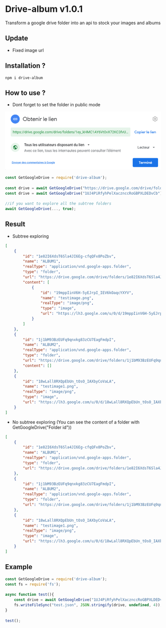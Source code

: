 # Drive-album v1.0.1

Transform a google drive folder into an api to stock your images and albums

## Update

- Fixed image url

## Installation ?

```
npm i drive-album
```

## How to use ?

- Dont forget to set the folder in public mode

<img src="assets/public.png" alt="Example public"></img>

```js
const GetGoogleDrive = require('drive-album');

const drive = await GetGoogleDrive("https://drive.google.com/drive/folders/1UJ4PiRfyhPelXacznccRoGBPXLDEDvCb?usp=sharing");
const drive = await GetGoogleDrive("1UJ4PiRfyhPelXacznccRoGBPXLDEDvCb");

//if you want to explore all the subtree folders
await GetGoogleDrive(..., true);
```

## Result
- Subtree exploring
```json
[
    {
        "id": "1e82I6XdsT6Sla4JI6Eg-cfqQFx8PoZbv",
        "name": "ALBUM1",
        "realType": "application/vnd.google-apps.folder",
        "type": "folder",
        "url": "https://drive.google.com/drive/folders/1e82I6XdsT6Sla4JI6Eg-cfqQFx8PoZbv",
        "content": [
            {
                "id": "19mppIinV6H-5yEJrpI_IEV6kOaqcYXYV",
                "name": "testimage.png",
                "realType": "image/png",
                "type": "image",
                "url": "https://lh3.google.com/u/0/d/19mppIinV6H-5yEJrpI_IEV6kOaqcYXYV=w1920-h942-iv2"
            }
        ]
    },
    {
        "id": "1j1bM93BzEUFq9qnxkg83zCU7EagFmdpI",
        "name": "ALBUM2",
        "realType": "application/vnd.google-apps.folder",
        "type": "folder",
        "url": "https://drive.google.com/drive/folders/1j1bM93BzEUFq9qnxkg83zCU7EagFmdpI",
        "content": []
    },
    {
        "id": "18wLall8RXQpEbUn_tOsO_IAXbyCoVaLA",
        "name": "testimage1.png",
        "realType": "image/png",
        "type": "image",
        "url": "https://lh3.google.com/u/0/d/18wLall8RXQpEbUn_tOsO_IAXbyCoVaLA=w1920-h942-iv2"
    }
]
```

- No subtree exploring (You can see the content of a folder with GetGoogleDrive("Folder id"))
```json
[
    {
        "id": "1e82I6XdsT6Sla4JI6Eg-cfqQFx8PoZbv",
        "name": "ALBUM1",
        "realType": "application/vnd.google-apps.folder",
        "type": "folder",
        "url": "https://drive.google.com/drive/folders/1e82I6XdsT6Sla4JI6Eg-cfqQFx8PoZbv",
    },
    {
        "id": "1j1bM93BzEUFq9qnxkg83zCU7EagFmdpI",
        "name": "ALBUM2",
        "realType": "application/vnd.google-apps.folder",
        "type": "folder",
        "url": "https://drive.google.com/drive/folders/1j1bM93BzEUFq9qnxkg83zCU7EagFmdpI",
    },
    {
        "id": "18wLall8RXQpEbUn_tOsO_IAXbyCoVaLA",
        "name": "testimage1.png",
        "realType": "image/png",
        "type": "image",
        "url": "https://lh3.google.com/u/0/d/18wLall8RXQpEbUn_tOsO_IAXbyCoVaLA=w1920-h942-iv2"
    }
]
```

## Example
```js
const GetGoogleDrive = require('drive-album');
const fs = require('fs');

async function test(){
    const drive = await GetGoogleDrive("1UJ4PiRfyhPelXacznccRoGBPXLDEDvCb", true);
    fs.writeFileSync("test.json", JSON.stringify(drive, undefined, 4));
}

test();
```